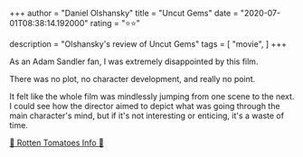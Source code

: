 +++
author = "Daniel Olshansky"
title = "Uncut Gems"
date = "2020-07-01T08:38:14.192000"
rating = "⭐⭐"

description = "Olshansky's review of Uncut Gems"
tags = [
    "movie",
]
+++


As an Adam Sandler fan, I was extremely disappointed by this film.

There was no plot, no character development, and really no point.

It felt like the whole film was mindlessly jumping from one scene to the next. I could see how the director aimed to depict what was going through the main character's mind, but if it's not interesting or enticing, it's a waste of time.

[🍅 Rotten Tomatoes Info 🍅](https://www.rottentomatoes.com//m/uncut_gems)